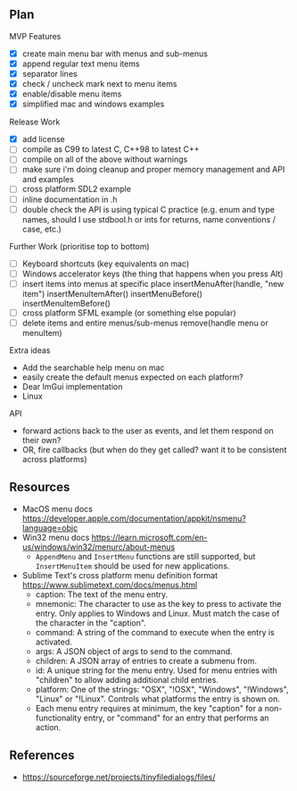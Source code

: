 ## Plan

MVP Features

- [x] create main menu bar with menus and sub-menus
- [x] append regular text menu items
- [x] separator lines
- [x] check / uncheck mark next to menu items
- [x] enable/disable menu items
- [x] simplified mac and windows examples

Release Work

- [x] add license
- [ ] compile as C99 to latest C, C++98 to latest C++
- [ ] compile on all of the above without warnings
- [ ] make sure i'm doing cleanup and proper memory management and API and examples
- [ ] cross platform SDL2 example
- [ ] inline documentation in .h
- [ ] double check the API is using typical C practice
	(e.g. enum and type names, should I use stdbool.h or ints for returns, name conventions / case, etc.)

Further Work (prioritise top to bottom)

- [ ] Keyboard shortcuts (key equivalents on mac)
- [ ] Windows accelerator keys (the thing that happens when you press Alt)
- [ ] insert items into menus at specific place
	insertMenuAfter(handle, "new item")
	insertMenuItemAfter()
	insertMenuBefore()
	insertMenuItemBefore()
- [ ] cross platform SFML example (or something else popular)
- [ ] delete items and entire menus/sub-menus
	remove(handle menu or menuItem)

Extra ideas

- Add the searchable help menu on mac
- easily create the default menus expected on each platform?
- Dear ImGui implementation
- Linux

API

- forward actions back to the user as events, and let them respond on their own?
- OR, fire callbacks (but when do they get called? want it to be consistent across platforms)

## Resources

- MacOS menu docs https://developer.apple.com/documentation/appkit/nsmenu?language=objc
- Win32 menu docs https://learn.microsoft.com/en-us/windows/win32/menurc/about-menus
	- `AppendMenu` and `InsertMenu` functions are still supported, but `InsertMenuItem` should be used for new applications.
- Sublime Text's cross platform menu definition format https://www.sublimetext.com/docs/menus.html
	- caption: The text of the menu entry.
	- mnemonic: The character to use as the key to press to activate the entry. Only applies to Windows and Linux. Must match the case of the character in the "caption".
	- command: A string of the command to execute when the entry is activated.
	- args: A JSON object of args to send to the command.
	- children: A JSON array of entries to create a submenu from.
	- id: A unique string for the menu entry. Used for menu entries with "children" to allow adding additional child entries.
	- platform: One of the strings: "OSX", "!OSX", "Windows", "!Windows", "Linux" or "!Linux". Controls what platforms the entry is shown on.
	- Each menu entry requires at minimum, the key "caption" for a non-functionality entry, or "command" for an entry that performs an action.

## References

- https://sourceforge.net/projects/tinyfiledialogs/files/